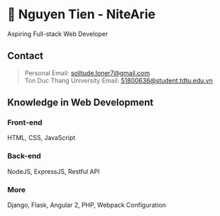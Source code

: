 # 👋 Nguyen Tien - NiteArie

Aspiring Full-stack Web Developer

## Contact
> Personal Email: solitude.loner7@gmail.com \
> Ton Duc Thang University Email: 51800636@student.tdtu.edu.vn

## Knowledge in Web Development

### Front-end
HTML, CSS, JavaScript

### Back-end
NodeJS, ExpressJS, Restful API

### More
Django, Flask, Angular 2, PHP, Webpack Configuration

<!--
**NiteArie/NiteArie** is a ✨ _special_ ✨ repository because its `README.md` (this file) appears on your GitHub profile.

Here are some ideas to get you started:

- 🔭 I’m currently working on ...
- 🌱 I’m currently learning ...
- 👯 I’m looking to collaborate on ...
- 🤔 I’m looking for help with ...
- 💬 Ask me about ...
- 📫 How to reach me: ...
- 😄 Pronouns: ...
- ⚡ Fun fact: ...
-->
